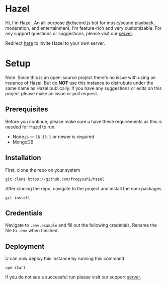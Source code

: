 # Hazel
Hi, I'm Hazel. An all-purpose @discord.js bot for music/sound playback, moderation, and entertainment. I'm feature-rich and very customizable. For any support questions or suggestions, please visit our [server](https://discord.gg/YzWCDx6Vva).

Redirect [here](https://discord.com/api/oauth2/authorize?client_id=806714323158302721&permissions=8&scope=applications.commands%20bot) to invite Hazel to your own server.

# Setup
Note. Since this is an open-source project there's no issue with using an instance of Hazel. But do **NOT** use this instance to distrubute under the same name as Hazel publically. 
If you have any suggestions or edits on this project please make an issue or pull request.

## Prerequisites
Before you continue, please make sure u have these requirements as this is needed for Hazel to run.

- Node.js — ``16.13.1`` or newer is required
- MongoDB

## Installation
First, clone the repo on your system

    git clone https://github.com/frogyushi/hazel

After cloning the repo, navigate to the project and install the npm packages

    git install
    
## Credentials
Navigate to `.env.example` and fill out the following credetials. Rename the file to `.env` when finished.


## Deployment
U can now deploy this instance by running this command

    npm start
    
If you do not see a successful run please visit our support [server](https://discord.gg/YzWCDx6Vva).

